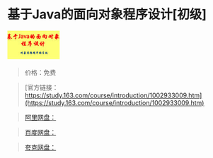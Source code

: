 # 基于Java的面向对象程序设计[初级]

![img](../../../assets/study163/free/6598108805205965103.jpg)

> 价格：免费

> [官方链接：https://study.163.com/course/introduction/1002933009.htm](https://study.163.com/course/introduction/1002933009.htm)

> [阿里网盘：]()

> [百度网盘：]()

> [夸克网盘：]()
